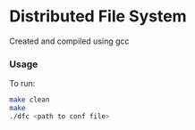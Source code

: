 # Distributed File System
Created and compiled using gcc

### Usage
To run:
```bash
make clean
make 
./dfc <path to conf file>
```